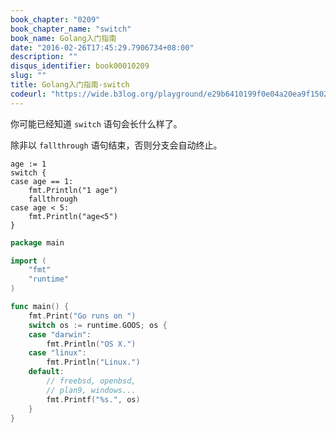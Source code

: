 ```yaml
---
book_chapter: "0209"
book_chapter_name: "switch"
book_name: Golang入门指南
date: "2016-02-26T17:45:29.7906734+08:00"
description: ""
disqus_identifier: book00010209
slug: ""
title: Golang入门指南-switch
codeurl: "https://wide.b3log.org/playground/e29b6410199f0e04a20ea9f15028f95d.go"
---
```


你可能已经知道 `switch` 语句会长什么样了。

除非以 `fallthrough` 语句结束，否则分支会自动终止。

	age := 1
	switch {
	case age == 1:
		fmt.Println("1 age")
		fallthrough
	case age < 5:
		fmt.Println("age<5")
	}

```go
package main

import (
	"fmt"
	"runtime"
)

func main() {
	fmt.Print("Go runs on ")
	switch os := runtime.GOOS; os {
	case "darwin":
		fmt.Println("OS X.")
	case "linux":
		fmt.Println("Linux.")
	default:
		// freebsd, openbsd,
		// plan9, windows...
		fmt.Printf("%s.", os)
	}
}

```

